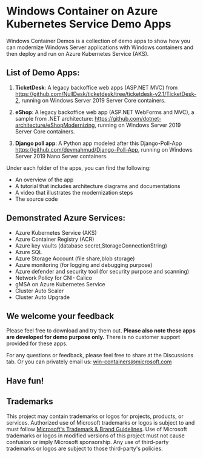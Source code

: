 # Windows Container on Azure Kubernetes Service Demo Apps 
Windows Container Demos is a collection of demo apps to show how you can modernize Windows Server applications with Windows containers and then deploy and run on Azure Kubernetes Service (AKS).

## List of Demo Apps:
1. **TicketDesk**: A legacy backoffice web apps (ASP.NET MVC) from https://github.com/NullDesk/ticketdesk/tree/ticketdesk-v2.1/TicketDesk-2, running on Windows Server 2019 Server Core containers.

2. **eShop**: A legacy backoffice web app (ASP.NET WebForms and MVC), a sample from .NET architecture: https://github.com/dotnet-architecture/eShopModernizing, running on Windows Server 2019 Server Core containers.

3. **Django poll app**: A Python app modeled after this Django-Poll-App https://github.com/devmahmud/Django-Poll-App, running on Windows Server 2019 Nano Server containers.

Under each folder of the apps, you can find the following:
- An overview of the app
- A tutorial that includes architecture diagrams and documentations
- A video that illustrates the modernization steps
- The source code

## Demonstrated Azure Services:
- Azure Kubernetes Service (AKS)
- Azure Container Registry (ACR)
- Azure key vaults (database secret,StorageConnectionString)
- Azure SQL
- Azure Storage Account (file share,blob storage)
- Azure monitoring (for logging and debugging purpose)
- Azure defender and security tool (for security purpose and scanning)
- Network Policy for CNI- Calico
- gMSA on Azure Kubernetes Service
- Cluster Auto Scaler
- Cluster Auto Upgrade


## We welcome your feedback
Please feel free to download and try them out. **Please also note these apps are developed for demo purpose only.** There is no customer support provided for these apps.

For any questions or feedback, please feel free to share at the Discussions tab. Or you can privately email us: win-containers@microsoft.com

## Have fun!



## Trademarks

This project may contain trademarks or logos for projects, products, or services. Authorized use of Microsoft 
trademarks or logos is subject to and must follow 
[Microsoft's Trademark & Brand Guidelines](https://www.microsoft.com/en-us/legal/intellectualproperty/trademarks/usage/general).
Use of Microsoft trademarks or logos in modified versions of this project must not cause confusion or imply Microsoft sponsorship.
Any use of third-party trademarks or logos are subject to those third-party's policies.
